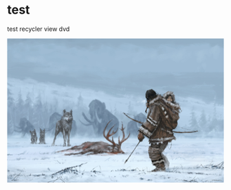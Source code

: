 # test
test recycler view
dvd


![test](https://github.com/timnewark/test/blob/master/jakubTest.jpg)
